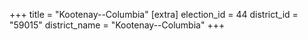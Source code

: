 +++
title = "Kootenay--Columbia"
[extra]
election_id = 44
district_id = "59015"
district_name = "Kootenay--Columbia"
+++
